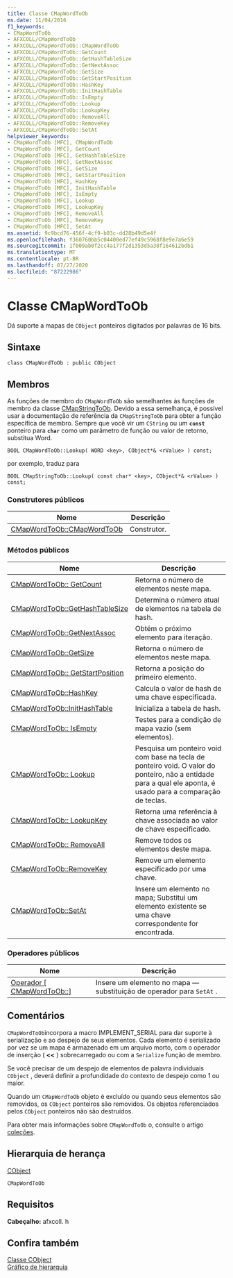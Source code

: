 ```yaml
---
title: Classe CMapWordToOb
ms.date: 11/04/2016
f1_keywords:
- CMapWordToOb
- AFXCOLL/CMapWordToOb
- AFXCOLL/CMapWordToOb::CMapWordToOb
- AFXCOLL/CMapWordToOb::GetCount
- AFXCOLL/CMapWordToOb::GetHashTableSize
- AFXCOLL/CMapWordToOb::GetNextAssoc
- AFXCOLL/CMapWordToOb::GetSize
- AFXCOLL/CMapWordToOb::GetStartPosition
- AFXCOLL/CMapWordToOb::HashKey
- AFXCOLL/CMapWordToOb::InitHashTable
- AFXCOLL/CMapWordToOb::IsEmpty
- AFXCOLL/CMapWordToOb::Lookup
- AFXCOLL/CMapWordToOb::LookupKey
- AFXCOLL/CMapWordToOb::RemoveAll
- AFXCOLL/CMapWordToOb::RemoveKey
- AFXCOLL/CMapWordToOb::SetAt
helpviewer_keywords:
- CMapWordToOb [MFC], CMapWordToOb
- CMapWordToOb [MFC], GetCount
- CMapWordToOb [MFC], GetHashTableSize
- CMapWordToOb [MFC], GetNextAssoc
- CMapWordToOb [MFC], GetSize
- CMapWordToOb [MFC], GetStartPosition
- CMapWordToOb [MFC], HashKey
- CMapWordToOb [MFC], InitHashTable
- CMapWordToOb [MFC], IsEmpty
- CMapWordToOb [MFC], Lookup
- CMapWordToOb [MFC], LookupKey
- CMapWordToOb [MFC], RemoveAll
- CMapWordToOb [MFC], RemoveKey
- CMapWordToOb [MFC], SetAt
ms.assetid: 9c9bcd76-456f-4cf9-b03c-dd28b49d5e4f
ms.openlocfilehash: f360760bb5c04400ed77ef49c5968f8e9e7a6e59
ms.sourcegitcommit: 1f009ab0f2cc4a177f2d1353d5a38f164612bdb1
ms.translationtype: MT
ms.contentlocale: pt-BR
ms.lasthandoff: 07/27/2020
ms.locfileid: "87222986"
---
```

# <a name="cmapwordtoob-class"></a>Classe CMapWordToOb

Dá suporte a mapas de `CObject` ponteiros digitados por palavras de 16 bits.

## <a name="syntax"></a>Sintaxe

```
class CMapWordToOb : public CObject
```

## <a name="members"></a>Membros

As funções de membro do `CMapWordToOb` são semelhantes às funções de membro da classe [CMapStringToOb](../../mfc/reference/cmapstringtoob-class.md). Devido a essa semelhança, é possível usar a documentação de referência da `CMapStringToOb` para obter a função específica de membro. Sempre que você vir um `CString` ou um **`const`** ponteiro para **`char`** como um parâmetro de função ou valor de retorno, substitua Word.

`BOOL CMapWordToOb::Lookup( WORD <key>, CObject*& <rValue> ) const;`

por exemplo, traduz para

`BOOL CMapStringToOb::Lookup( const char* <key>, CObject*& <rValue> ) const;`

### <a name="public-constructors"></a>Construtores públicos

|Nome|Descrição|
|----------|-----------------|
|[CMapWordToOb::CMapWordToOb](../../mfc/reference/cmapstringtoob-class.md#cmapstringtoob)|Construtor.|

### <a name="public-methods"></a>Métodos públicos

|Nome|Descrição|
|----------|-----------------|
|[CMapWordToOb:: GetCount](../../mfc/reference/cmapstringtoob-class.md#getcount)|Retorna o número de elementos neste mapa.|
|[CMapWordToOb::GetHashTableSize](../../mfc/reference/cmapstringtoob-class.md#gethashtablesize)|Determina o número atual de elementos na tabela de hash.|
|[CMapWordToOb::GetNextAssoc](../../mfc/reference/cmapstringtoob-class.md#getnextassoc)|Obtém o próximo elemento para iteração.|
|[CMapWordToOb::GetSize](../../mfc/reference/cmapstringtoob-class.md#getsize)|Retorna o número de elementos neste mapa.|
|[CMapWordToOb:: GetStartPosition](../../mfc/reference/cmapstringtoob-class.md#getstartposition)|Retorna a posição do primeiro elemento.|
|[CMapWordToOb::HashKey](../../mfc/reference/cmapstringtoob-class.md#hashkey)|Calcula o valor de hash de uma chave especificada.|
|[CMapWordToOb::InitHashTable](../../mfc/reference/cmapstringtoob-class.md#inithashtable)|Inicializa a tabela de hash.|
|[CMapWordToOb:: IsEmpty](../../mfc/reference/cmapstringtoob-class.md#isempty)|Testes para a condição de mapa vazio (sem elementos).|
|[CMapWordToOb:: Lookup](../../mfc/reference/cmapstringtoob-class.md#lookup)|Pesquisa um ponteiro void com base na tecla de ponteiro void. O valor do ponteiro, não a entidade para a qual ele aponta, é usado para a comparação de teclas.|
|[CMapWordToOb:: LookupKey](../../mfc/reference/cmapstringtoob-class.md#lookupkey)|Retorna uma referência à chave associada ao valor de chave especificado.|
|[CMapWordToOb:: RemoveAll](../../mfc/reference/cmapstringtoob-class.md#removeall)|Remove todos os elementos deste mapa.|
|[CMapWordToOb::RemoveKey](../../mfc/reference/cmapstringtoob-class.md#removekey)|Remove um elemento especificado por uma chave.|
|[CMapWordToOb::SetAt](../../mfc/reference/cmapstringtoob-class.md#setat)|Insere um elemento no mapa; Substitui um elemento existente se uma chave correspondente for encontrada.|

### <a name="public-operators"></a>Operadores públicos

|Nome|Descrição|
|----------|-----------------|
|[Operador \[ CMapWordToOb::\]](../../mfc/reference/cmapstringtoob-class.md#operator_at)|Insere um elemento no mapa — substituição de operador para `SetAt` .|

## <a name="remarks"></a>Comentários

`CMapWordToOb`incorpora a macro IMPLEMENT_SERIAL para dar suporte à serialização e ao despejo de seus elementos. Cada elemento é serializado por vez se um mapa é armazenado em um arquivo morto, com o operador de inserção ( **<<** ) sobrecarregado ou com a `Serialize` função de membro.

Se você precisar de um despejo de elementos de palavra individuais `CObject` , deverá definir a profundidade do contexto de despejo como 1 ou maior.

Quando um `CMapWordToOb` objeto é excluído ou quando seus elementos são removidos, os `CObject` ponteiros são removidos. Os objetos referenciados pelos `CObject` ponteiros não são destruídos.

Para obter mais informações sobre `CMapWordToOb` o, consulte o artigo [coleções](../../mfc/collections.md).

## <a name="inheritance-hierarchy"></a>Hierarquia de herança

[CObject](../../mfc/reference/cobject-class.md)

`CMapWordToOb`

## <a name="requirements"></a>Requisitos

**Cabeçalho:** afxcoll. h

## <a name="see-also"></a>Confira também

[Classe CObject](../../mfc/reference/cobject-class.md)<br/>
[Gráfico de hierarquia](../../mfc/hierarchy-chart.md)
